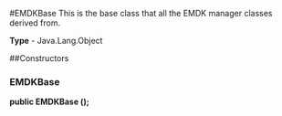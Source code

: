 #EMDKBase
This is the base class that all the EMDK manager classes derived from.

**Type** - Java.Lang.Object

##Constructors
### EMDKBase 
**public EMDKBase ();**



